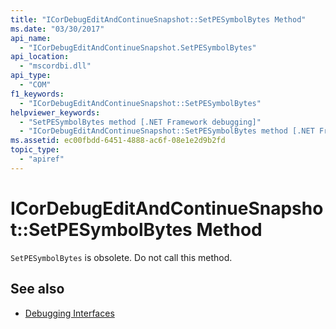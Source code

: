 ```yaml
---
title: "ICorDebugEditAndContinueSnapshot::SetPESymbolBytes Method"
ms.date: "03/30/2017"
api_name: 
  - "ICorDebugEditAndContinueSnapshot.SetPESymbolBytes"
api_location: 
  - "mscordbi.dll"
api_type: 
  - "COM"
f1_keywords: 
  - "ICorDebugEditAndContinueSnapshot::SetPESymbolBytes"
helpviewer_keywords: 
  - "SetPESymbolBytes method [.NET Framework debugging]"
  - "ICorDebugEditAndContinueSnapshot::SetPESymbolBytes method [.NET Framework debugging]"
ms.assetid: ec00fbdd-6451-4888-ac6f-08e1e2d9b2fd
topic_type: 
  - "apiref"
---
```

# ICorDebugEditAndContinueSnapshot::SetPESymbolBytes Method
`SetPESymbolBytes` is obsolete. Do not call this method.  
  
## See also

- [Debugging Interfaces](../../../../docs/framework/unmanaged-api/debugging/debugging-interfaces.md)
